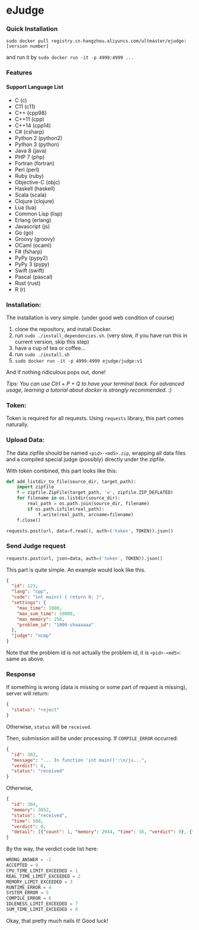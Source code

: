 # eJudge

### Quick Installation

`sudo docker pull registry.cn-hangzhou.aliyuncs.com/ultmaster/ejudge:[version number]`

and run it by `sudo docker run -it -p 4999:4999 ...`

### Features

#### Support Language List

+ C (c)
+ C11 (c11)
+ C++ (cpp98)
+ C++11 (cpp)
+ C++14 (cpp14)
+ C# (csharp)
+ Python 2 (python2)
+ Python 3 (python)
+ Java 8 (java)
+ PHP 7 (php)
+ Fortran (fortran)
+ Perl (perl)
+ Ruby (ruby)
+ Objective-C (objc)
+ Haskell (haskell)
+ Scala (scala)
+ Clojure (clojure)
+ Lua (lua)
+ Common Lisp (lisp)
+ Erlang (erlang)
+ Javascript (js)
+ Go (go)
+ Groovy (groovy)
+ OCaml (ocaml)
+ F# (fsharp)
+ PyPy (pypy2)
+ PyPy 3 (pypy)
+ Swift (swift)
+ Pascal (pascal)
+ Rust (rust)
+ R (r)


### Installation:

The installation is very simple. (under good web condition of course)

1. clone the repository, and install Docker.
2. run `sudo ./install_dependencies.sh`. (very slow, if you have run this in current version, skip this step)
3. have a cup of tea or coffee...
4. run `sudo ./install.sh`
5. `sudo docker run -it -p 4999:4999 ejudge/judge:v1`

And if nothing ridiculous pops out, done!

_Tips: You can use Ctrl + P + Q to have your terminal back. For advanced usage, learning a tutorial about docker is strongly recommended. :)_

### Token:

Token is required for all requests. Using `requests` library, this part comes naturally.

### Upload Data:

The data zipfile should be named `<pid>-<md5>.zip`, wrapping all data files and a compiled special judge (possibly) directly under the zipfile.

With token combined, this part looks like this:
```python
def add_listdir_to_file(source_dir, target_path):
    import zipfile
    f = zipfile.ZipFile(target_path, 'w', zipfile.ZIP_DEFLATED)
    for filename in os.listdir(source_dir):
        real_path = os.path.join(source_dir, filename)
        if os.path.isfile(real_path):
            f.write(real_path, arcname=filename)
    f.close()
```
```python
requests.post(url, data=f.read(), auth=('token', TOKEN)).json()
```

### Send Judge request
```python
requests.post(url, json=data, auth=('token', TOKEN)).json()
```
This part is quite simple. An example would look like this.
```json
{
  "id": 123, 
  "lang": "cpp",
  "code": "int main() { return 0; }",
  "settings": {
    "max_time": 1000,
    "max_sum_time": 10000,
    "max_memory": 256,
    "problem_id": "1000-shaaaaaa"
  },
  "judge": "ncmp"
}
```
Note that the problem id is not actually the problem id, it is `<pid>-<md5>`: same as above.

### Response

If something is wrong (data is missing or some part of request is missing), server will return:
```json
{
  "status": "reject"
}
```
Otherwise, `status` will be `received`.

Then, submission will be under processing. If `COMPILE_ERROR` occurred:
```json
{
  "id": 302,
  "message": "... In function 'int main()':\n/ju...",
  "verdict": 6,
  "status": "received"
}
```

Otherwise,
```json
{
  "id": 304, 
  "memory": 3052, 
  "status": "received", 
  "time": 588, 
  "verdict": 0,
  "detail": [{"count": 1, "memory": 2944, "time": 16, "verdict": 0}, {"count": 2, "memory": 2944, "time": 16, "verdict": 0}]
}
```

By the way, the verdict code list here:
```python
WRONG_ANSWER = -1
ACCEPTED = 0
CPU_TIME_LIMIT_EXCEEDED = 1
REAL_TIME_LIMIT_EXCEEDED = 2
MEMORY_LIMIT_EXCEEDED = 3
RUNTIME_ERROR = 4
SYSTEM_ERROR = 5
COMPILE_ERROR = 6
IDLENESS_LIMIT_EXCEEDED = 7
SUM_TIME_LIMIT_EXCEEDED = 8
```

Okay, that pretty much nails it! Good luck!

